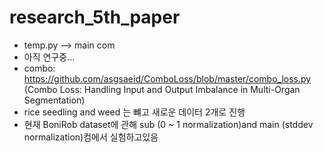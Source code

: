# research_5th_paper
* temp.py --> main com
* 아직 연구중...
* combo: https://github.com/asgsaeid/ComboLoss/blob/master/combo_loss.py (Combo Loss: Handling Input and Output Imbalance in Multi-Organ
Segmentation)
* rice seedling and weed 는 뺴고 새로운 데이터 2개로 진행
* 현재 BoniRob dataset에 관해 sub (0 ~ 1 normalization)and main (stddev normalization)컴에서 실험하고있음

